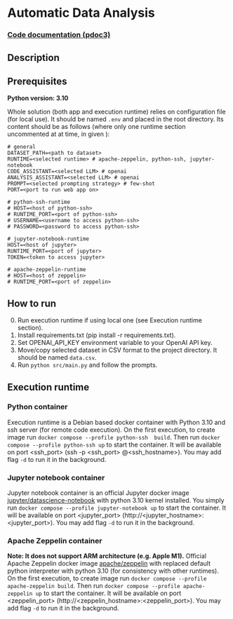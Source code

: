 # Automatic Data Analysis

### [Code documentation (pdoc3)](https://jswistak.github.io/automatic-data-analysis)

## Description

## Prerequisites

**Python version: 3.10**

Whole solution (both app and execution runtime) relies on configuration file (for local use). It should be named `.env` and placed in the root directory. Its content should be as follows (where only one runtime section uncommented at at time, in given ):

```
# general
DATASET_PATH=<path to dataset>
RUNTIME=<selected runtime> # apache-zeppelin, python-ssh, jupyter-notebook
CODE_ASSISTANT=<selected LLM> # openai
ANALYSIS_ASSISTANT=<selected LLM> # openai
PROMPT=<selected prompting strategy> # few-shot
PORT=<port to run web app on>

# python-ssh-runtime
# HOST=<host of python-ssh>
# RUNTIME_PORT=<port of python-ssh>
# USERNAME=<username to access python-ssh>
# PASSWORD=<password to access python-ssh>

# jupyter-notebook-runtime
HOST=<host of jupyter>
RUNTIME_PORT=<port of jupyter>
TOKEN=<token to access jupyter>

# apache-zeppelin-runtime
# HOST=<host of zeppelin>
# RUNTIME_PORT=<port of zeppelin>
```

## How to run

0. Run execution runtime if using local one (see Execution runtime section).
1. Install requirements.txt (pip install -r requirements.txt).
2. Set OPENAI_API_KEY environment variable to your OpenAI API key.
3. Move/copy selected dataset in CSV format to the project directory. It should be named `data.csv`.
4. Run `python src/main.py` and follow the prompts.

## Execution runtime

### Python container

Execution runtime is a Debian based docker container with Python 3.10 and ssh server (for remote code execution).
On the first execution, to create image run `docker compose --profile python-ssh  build`.
Then run `docker compose --profile python-ssh up` to start the container. It will be available on port <ssh_port> (ssh -p <ssh_port> <username>@<ssh_hostname>). You may add flag `-d` to run it in the background.

### Jupyter notebook container

Jupyter notebook container is an official Jupyter docker image [jupyter/datascience-notebook](https://hub.docker.com/r/jupyter/datascience-notebook) with python 3.10 kernel installed.
You simply run `docker compose --profile jupyter-notebook up` to start the container. It will be available on port <jupyter_port> (http://<jupyter_hostname>:<jupyter_port>). You may add flag `-d` to run it in the background.

### Apache Zeppelin container
**Note: It does not support ARM architecture (e.g. Apple M1).**
Official Apache Zeppelin docker image [apache/zeppelin](https://hub.docker.com/r/apache/zeppelin) with replaced default python interpreter with python 3.10 (for consistency with other runtimes).
On the first execution, to create image run `docker compose --profile apache-zeppelin build`.
Then run `docker compose --profile apache-zeppelin up` to start the container. It will be available on port <zeppelin_port> (http://<zeppelin_hostname>:<zeppelin_port>). You may add flag `-d` to run it in the background.


